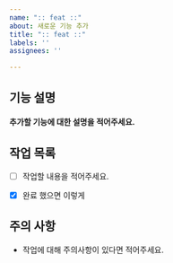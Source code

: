 ```yaml
---
name: ":: feat ::"
about: 새로운 기능 추가
title: ":: feat ::"
labels: ''
assignees: ''

---
```


## 기능 설명
#### 추가할 기능에 대한 설명을 적어주세요.

## 작업 목록 
- [ ] 작업할 내용을 적어주세요.
- [x] 완료 했으면 이렇게


## 주의 사항
 - 작업에 대해 주의사항이 있다면 적어주세요.
